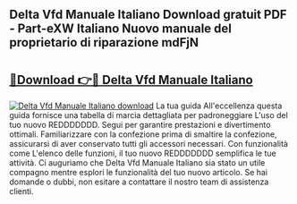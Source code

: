 ## Delta Vfd Manuale Italiano Download gratuit PDF - Part-eXW Italiano Nuovo manuale del proprietario di riparazione mdFjN

# <h2><a href="http://df9x74x.blite.top/?on=Delta+Vfd+Manuale+Italiano">🔗Download 👉🔴 Delta Vfd Manuale Italiano</a></h2>

[![Delta Vfd Manuale Italiano download](https://i.imgur.com/lujVjoI.png)](http://df9x74x.blite.top/?on=Delta+Vfd+Manuale+Italiano)
La tua guida All'eccellenza questa guida fornisce una tabella di marcia dettagliata per padroneggiare L'uso del tuo nuovo REDDDDDDD. Segui per garantire prestazioni e divertimento ottimali. Familiarizzare con la confezione prima di smaltire la confezione, assicurarsi di aver conservato tutti gli accessori necessari. Con funzionalità come L'elenco delle funzioni, il tuo nuovo REDDDDDDD semplifica le tue attività. Ci auguriamo che Delta Vfd Manuale Italiano sia stato un utile compagno mentre esplori le funzionalità del tuo nuovo articolo. Se hai domande o dubbi, non esitare a contattare il nostro team di assistenza clienti.

